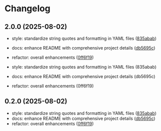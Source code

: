 # Changelog

## 2.0.0 (2025-08-02)

* style: standardize string quotes and formatting in YAML files ([835abab](https://github.com/ali4heydari/openapi-boilerplate/commit/835abab))
* docs: enhance README with comprehensive project details ([db5695c](https://github.com/ali4heydari/openapi-boilerplate/commit/db5695c))
* refactor: overall enhancements ([0ff6f19](https://github.com/ali4heydari/openapi-boilerplate/commit/0ff6f19))

* style: standardize string quotes and formatting in YAML files (835abab)
* docs: enhance README with comprehensive project details (db5695c)
* refactor: overall enhancements (0ff6f19)

## 0.2.0 (2025-08-02)

* style: standardize string quotes and formatting in YAML files ([835abab](https://github.com/ali4heydari/openapi-boilerplate/commit/835abab))
* docs: enhance README with comprehensive project details ([db5695c](https://github.com/ali4heydari/openapi-boilerplate/commit/db5695c))
* refactor: overall enhancements ([0ff6f19](https://github.com/ali4heydari/openapi-boilerplate/commit/0ff6f19))
